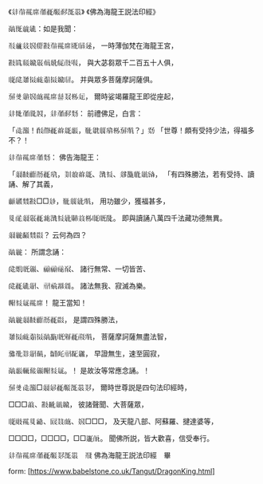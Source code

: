 《𗢳𗗚𗵃𘟙𗗙𗹙𘟩𘒣𗖰𗚩》
《佛為海龍王説法印經》

𘌽𗍊𗔘𗧓：如是我聞：

𘃞𗿳𗣧𘀺𗏆𘜶𗗚𗵃𘟙𗎭𗅁𗫻，
一時薄伽梵在海龍王宮，

𘜶𗁡𗳷𗫔𗡞𗍫𘊝𗏁𗰗𘓐，
與大苾芻眾千二百五十人俱，

𗅉𗱕𘏞𗢈𗓚𘄽𗢈𗫔𗄭。
并與眾多菩薩摩訶薩俱。

𗉘𘝨𗦗𘀺𗓽𗵃𘟙𗶠𘏚𗈪𗢵，
爾時娑竭羅龍王即從座起，

𗢳𗺌𗗙𗍺𘐔，𗢳𗗙𘒣𘘥：
前禮佛足，白言：

「𗯨𗖻！𘓊𗰣𗹙𗒐𗧯𘔼，𗮅𗧸𗼕𗱱𗈪𗉘𘜘？」𘘣
「世尊！頗有受持少法，得福多不？！

𗢳𗗚𗵃𘟙𗗙𘘥：
佛告海龍王：

「𗥃𘋠𗠁𘍳𗹙𘟣，𘎤𗓱𗒐𗧯、𗗈𘆖、𗧘𗖵𗄻𗥤𗌭，
「有四殊勝法，若有受持、讀誦、解了其義，

𘟏𗪺𘙌𘜶□□𗢼，𗮅𗼕𗣼𘜘，
用功雖少，獲福甚多，

𘉋𗕑𗥃𗡞𗹙𗔇𗗈𘆖𗣼𘉐𗑠𗈪𗅲𗅋𘁟。
即與讀誦八萬四千法藏功德無異。

𗥃𗫂𘓇𘙌𘟂？
云何為四？

𘌽𗫂：
所謂念誦：

𗱕𘝦𗅋𗏹、𗄑𗄑𗄊𘍔、
諸行無常、一切皆苦、

𗱕𗹙𗧓𗤋、𗘺𗈞𗴴𗨻。
諸法無我、寂滅為樂。

𗆫𘆖𗦇𗵃𘟙！
龍王當知！

𘌽𗫂𗥃𘋠𗠁𘍳𗹙𘟂，
是謂四殊勝法，

𘏞𗢈𗓚𘄽𗢈𘌽𘕾𗅋𗋃𗹙𘄡𘜘，
菩薩摩訶薩無盡法智，

𗉮𘃛𘎳𗤋𘕥，𘜤𘍞𗘺𘕿𗫡，
早證無生，速至圓寂，

𘌽𘔼𗍳𘆄𗏹𗆫𘆖𗦇。！
是故汝等常應念誦。！

𗉘𘝨𗯨𗖻□𗥃𗣃𗹙𘟩𗖰𗚩𘎪，
爾時世尊説是四句法印經時，

□□□𗓁、𘜶𘋢𗥤𗫔，
彼諸聲聞、大菩薩眾，

𗅉𘓱𗵃𘉋𗴮、𗠝𘏱𗓽、𘀺□□□，
及天龍八部、阿蘇羅、揵達婆等，

□□□□，□□□□，□□𗡶𗭍。
聞佛所説，皆大歡喜，信受奉行。

𗢳𗗚𗵃𘟙𗗙𗹙𘟩𘎪𗖰𗚩　𘃪
佛為海龍王説法印經　畢

form: [https://www.babelstone.co.uk/Tangut/DragonKing.html]